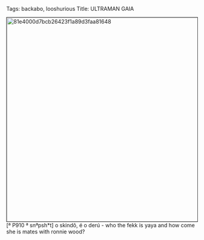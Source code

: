 Tags: backabo, looshurious
Title: ULTRAMAN GAIA
  
<p><img src="https://objects.hbvu.su/blotpix/looshurious/IMG_636378944.jpeg" width=540 height=540 alt="81e4000d7bcb26423f1a89d3faa81648" border=1>
[ª P910 ª snªpsh*t] o skindô, é o derú - who the fekk is yaya and how come she is mates with ronnie wood?